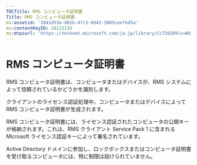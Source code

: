 ```yaml
---
TOCTitle: RMS コンピュータ証明書
Title: RMS コンピュータ証明書
ms:assetid: '1841d53e-d01b-47c3-9d43-3805ceefed5a'
ms:contentKeyID: 18122119
ms:mtpsurl: 'https://technet.microsoft.com/ja-jp/library/Cc720209(v=WS.10)'
---
```


RMS コンピュータ証明書
======================

RMS コンピュータ証明書は、コンピュータまたはデバイスが、RMS システムによって信頼されているかどうかを識別します。

クライアントのライセンス認証処理中、コンピュータまたはデバイスによって RMS コンピュータ証明書が生成されます。

RMS コンピュータ証明書には、ライセンス認証されたコンピュータの公開キーが格納されます。これは、RMS クライアント Service Pack 1 に含まれる Microsoft ライセンス認証キーによって署名されています。

Active Directory ドメインに参加し、ロックボックスまたはコンピュータ証明書を受け取るコンピュータには、特に制限は設けられていません。
